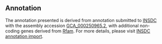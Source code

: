 

Annotation
----------

The annotation presented is derived from annotation submitted to
[INSDC](http://www.insdc.org) with the assembly accession
[GCA\_000250965.2](http://www.ebi.ac.uk/ena/data/view/GCA_000250965.2),
with additional non-coding genes derived from
[Rfam](http://rfam.xfam.org/). For more details, please visit [INSDC
annotation
import](http://ensemblgenomes.org/info/data/insdc_annotation).
